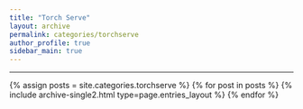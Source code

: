 ```yaml
---
title: "Torch Serve"
layout: archive
permalink: categories/torchserve
author_profile: true
sidebar_main: true
---
```


<!-- 공백이 포함되어 있는 카테고리 이름의 경우 site.categories['a b c'] 이런식으로! -->

***

{% assign posts = site.categories.torchserve %}
{% for post in posts %} {% include archive-single2.html type=page.entries_layout %} {% endfor %}